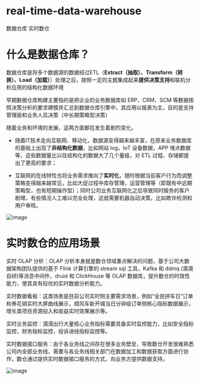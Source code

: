 # real-time-data-warehouse
数据仓库 实时数仓

# 什么是数据仓库？

数据仓库是将多个数据源的数据经过ETL（**Extract（抽取）、Transform（转换）、Load（加载）**）处理之后，按照一定的主题集成起来**提供决策支持**和联机分析应用的结构化数据环境

早期数据仓库构建主要指的是把企业的业务数据库如 ERP、CRM、SCM 等数据按照决策分析的要求建模并汇总到数据仓库引擎中，其应用以报表为主，目的是支持管理层和业务人员决策（中长期策略型决策）

随着业务和环境的发展，这两方面都在发生着剧烈变化。

* 随着IT技术走向互联网、移动化，数据源变得越来越丰富，在原来业务数据库的基础上出现了**非结构化数据**，比如网站 log，IoT 设备数据，APP 埋点数据等，这些数据量比以往结构化的数据大了几个量级，对 ETL 过程、存储都提出了更高的要求；

* 互联网的在线特性也将业务需求推向了**实时化**，随时根据当前客户行为而调整策略变得越来越常见，比如大促过程中库存管理，运营管理等（即既有中远期策略型，也有短期操作型）；同时公司业务互联网化之后导致同时服务的客户剧增，有些情况人工难以完全处理，这就需要机器自动决策。比如欺诈检测和用户审核。

![image](https://user-images.githubusercontent.com/13504729/114484488-e5110200-9c3c-11eb-8c4e-88f677fd2411.png)


# 实时数仓的应用场景

实时 OLAP 分析：OLAP 分析本身就是数仓领域重点解决的问题，基于公司大数据架构团队提供的基于 Flink 计算引擎的 stream sql 工具，Kafka 和 ddmq (滴滴自研)等消息中间件，druid 和 ClickHouse 等 OLAP 数据库，提升数仓的时效性能力，使其具有较优的实时数据分析能力。

实时数据看板：这类场景是目前公司实时侧主要需求场景，例如“全民拼车日”订单和券花销实时大屏曲线展示，顺风车新开城当日分钟级订单侧核心指标数据展示，增长类项目资源投入和收益实时效果展示等。

实时业务监控：滴滴出行大量核心业务指标需要具备实时监控能力，比如安全指标监控，财务指标监控，投诉进线指标监控等。

实时数据接口服务：由于各业务线之间存在很多业务壁垒，导致数仓开发很难熟悉公司内全部业务线，需要与各业务线相关部门在数据加工和数据获取方面进行协作，数仓通过提供实时数据接口服务的方式，向业务方提供数据支持。

![image](https://user-images.githubusercontent.com/13504729/114483863-b9414c80-9c3b-11eb-84ee-28436482d967.png)
